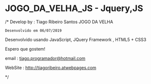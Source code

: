 # JOGO_DA_VELHA_JS - Jquery,JS

/*
    Develop by : Tiago Ribeiro Santos
    JOGO DA VELHA 

    Desenvolvido em 06/07/2019

  Desenvolvido usando JavaScript, JQuery Framework , HTML5 + CSS3
  
  Espero que gostem!
  
  email : tiago.programador@hotmail.com
  
  WebSite : http://tiagoribeiro.atwebpages.com
  
*/
